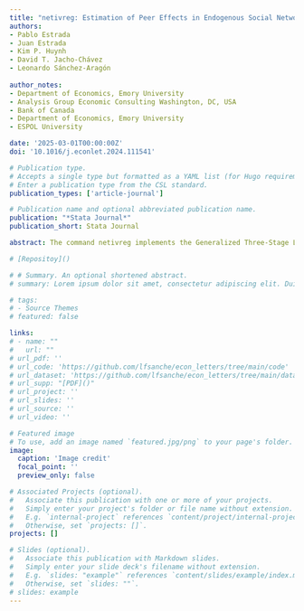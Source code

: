```yaml
---
title: "netivreg: Estimation of Peer Effects in Endogenous Social Networks"
authors:
- Pablo Estrada
- Juan Estrada
- Kim P. Huynh
- David T. Jacho-Chávez
- Leonardo Sánchez-Aragón
  
author_notes:
- Department of Economics, Emory University
- Analysis Group Economic Consulting Washington, DC, USA
- Bank of Canada
- Department of Economics, Emory University
- ESPOL University

date: '2025-03-01T00:00:00Z'
doi: '10.1016/j.econlet.2024.111541'

# Publication type.
# Accepts a single type but formatted as a YAML list (for Hugo requirements).
# Enter a publication type from the CSL standard.
publication_types: ['article-journal']

# Publication name and optional abbreviated publication name.
publication: "*Stata Journal*"
publication_short: Stata Journal

abstract: The command netivreg implements the Generalized Three-Stage Least Squares (G3SLS) estimator developed in Estrada (2022, Causal Inference  in Multilayered Networks ) and the Generalized Method of Moments (GMM) estimator in Chan et al. (2024, Estimating Social Effects with Randomized and  Observational Network Data ) for the endogenous linear-in-means model. The  two procedures utilize full observability of a two-layered multiplex network data  structure using Statas new multiframes capabilities and Python integration (version 16 and above). Applications of the command include simulated data and  three years worth of data on peer-reviewed articles published in top general interest journals in Economics.

# [Repositoy]()

# # Summary. An optional shortened abstract.
# summary: Lorem ipsum dolor sit amet, consectetur adipiscing elit. Duis posuere tellus ac convallis placerat. Proin tincidunt magna sed ex sollicitudin condimentum.

# tags:
# - Source Themes
# featured: false

links:
# - name: ""
#   url: ""
# url_pdf: '' 
# url_code: 'https://github.com/lfsanche/econ_letters/tree/main/code'
# url_dataset: 'https://github.com/lfsanche/econ_letters/tree/main/data'
# url_supp: "[PDF]()"
# url_project: ''
# url_slides: ''
# url_source: ''
# url_video: ''

# Featured image
# To use, add an image named `featured.jpg/png` to your page's folder. 
image:
  caption: 'Image credit'
  focal_point: ''
  preview_only: false

# Associated Projects (optional).
#   Associate this publication with one or more of your projects.
#   Simply enter your project's folder or file name without extension.
#   E.g. `internal-project` references `content/project/internal-project/index.md`.
#   Otherwise, set `projects: []`.
projects: []

# Slides (optional).
#   Associate this publication with Markdown slides.
#   Simply enter your slide deck's filename without extension.
#   E.g. `slides: "example"` references `content/slides/example/index.md`.
#   Otherwise, set `slides: ""`.
# slides: example
---
```


<!-- {{% callout note %}}
Hola a todos

Click the *Cite* button above to demo the feature to enable visitors to import publication metadata into their reference management software.
{{% /callout %}}

{{% callout note %}}
Create your slides in Markdown - click the *Slides* button to check out the example.
{{% /callout %}} -->

<!-- **Suplemental material** can be found [here](2024_RKJS_supp_material.pdf) -->
<!-- 
Add the publication's **full text** or **supplementary notes** here. You can use rich formatting such as including [code, math, and images](Rodriguez, et al, 2024, supp material.pdf). -->
